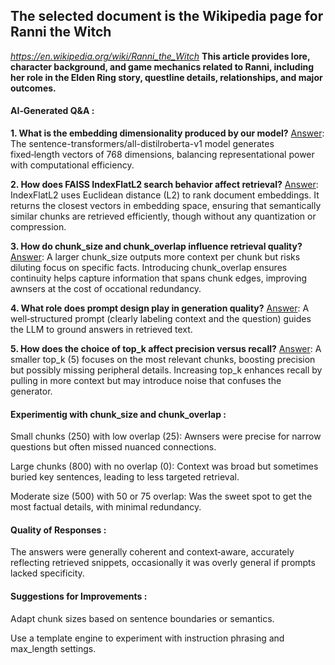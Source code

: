 
## The selected document is the Wikipedia page for Ranni the Witch 
*https://en.wikipedia.org/wiki/Ranni_the_Witch*
**This article provides lore, character background, and game mechanics related to Ranni, including her role in the Elden Ring story, questline details, relationships, and major outcomes.**




#### AI‑Generated Q&A :

**1. What is the embedding dimensionality produced by our model?** 
<ins>Answer</ins>: The sentence-transformers/all-distilroberta-v1 model generates fixed‑length vectors of 768 dimensions, balancing representational power with computational efficiency.


**2. How does FAISS IndexFlatL2 search behavior affect retrieval?** 
<ins>Answer</ins>: IndexFlatL2 uses Euclidean distance (L2) to rank document embeddings. It returns the closest vectors in embedding space, ensuring that semantically similar chunks are retrieved efficiently, though without any quantization or compression.


**3. How do chunk_size and chunk_overlap influence retrieval quality?** 
<ins>Answer</ins>: A larger chunk_size outputs more context per chunk but risks diluting focus on specific facts. Introducing chunk_overlap ensures continuity helps capture information that spans chunk edges, improving awnsers at the cost of occational redundancy.


**4. What role does prompt design play in generation quality?** 
<ins>Answer</ins>: A well‑structured prompt (clearly labeling context and the question) guides the LLM to ground answers in retrieved text.


**5. How does the choice of top_k affect precision versus recall?**
<ins>Answer</ins>: A smaller top_k (5) focuses on the most relevant chunks, boosting precision but possibly missing peripheral details. Increasing top_k enhances recall by pulling in more context but may introduce noise that confuses the generator.

 

#### Experimentig with chunk_size and chunk_overlap :

Small chunks (250) with low overlap (25): Awnsers were precise for narrow questions but often missed nuanced connections.

Large chunks (800) with no overlap (0): Context was broad but sometimes buried key sentences, leading to less targeted retrieval.

Moderate size (500) with 50 or 75 overlap: Was the sweet spot to get the most factual details, with minimal redundancy.



#### Quality of Responses :

The answers were generally coherent and context‑aware, accurately reflecting retrieved snippets, occasionally it was overly general if prompts lacked specificity.



#### Suggestions for Improvements :

Adapt chunk sizes based on sentence boundaries or semantics.

Use a template engine to experiment with instruction phrasing and max_length settings.
